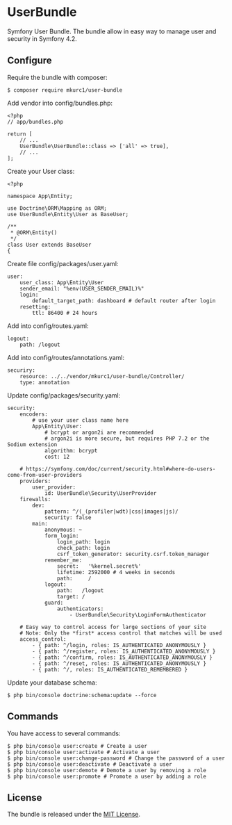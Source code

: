 # UserBundle

Symfony User Bundle. The bundle allow in easy way to manage user and security in Symfony 4.2.

## Configure

Require the bundle with composer:

    $ composer require mkurc1/user-bundle

Add vendor into config/bundles.php:

    <?php
    // app/bundles.php

    return [
        // ...
        UserBundle\UserBundle::class => ['all' => true],
        // ...
    ];
    
Create your User class:
    
    <?php
    
    namespace App\Entity;
    
    use Doctrine\ORM\Mapping as ORM;
    use UserBundle\Entity\User as BaseUser;
    
    /**
     * @ORM\Entity()
     */
    class User extends BaseUser
    {
    
Create file config/packages/user.yaml:

    user:
        user_class: App\Entity\User
        sender_email: "%env(USER_SENDER_EMAIL)%"
        login:
            default_target_path: dashboard # default router after login
        resetting:
            ttl: 86400 # 24 hours
        
Add into config/routes.yaml:

    logout:
        path: /logout
        
Add into config/routes/annotations.yaml:

    securiry:
        resource: ../../vendor/mkurc1/user-bundle/Controller/
        type: annotation

Update config/packages/security.yaml:
    
    security:
        encoders:
            # use your user class name here
            App\Entity\User:
                # bcrypt or argon2i are recommended
                # argon2i is more secure, but requires PHP 7.2 or the Sodium extension
                algorithm: bcrypt
                cost: 12
    
        # https://symfony.com/doc/current/security.html#where-do-users-come-from-user-providers
        providers:
            user_provider:
                id: UserBundle\Security\UserProvider
        firewalls:
            dev:
                pattern: ^/(_(profiler|wdt)|css|images|js)/
                security: false
            main:
                anonymous: ~
                form_login:
                    login_path: login
                    check_path: login
                    csrf_token_generator: security.csrf.token_manager
                remember_me:
                    secret:   '%kernel.secret%'
                    lifetime: 2592000 # 4 weeks in seconds
                    path:     /
                logout:
                    path:   /logout
                    target: /
                guard:
                    authenticators:
                        - UserBundle\Security\LoginFormAuthenticator
    
        # Easy way to control access for large sections of your site
        # Note: Only the *first* access control that matches will be used
        access_control:
            - { path: ^/login, roles: IS_AUTHENTICATED_ANONYMOUSLY }
            - { path: ^/register, roles: IS_AUTHENTICATED_ANONYMOUSLY }
            - { path: ^/confirm, roles: IS_AUTHENTICATED_ANONYMOUSLY }
            - { path: ^/reset, roles: IS_AUTHENTICATED_ANONYMOUSLY }
            - { path: ^/, roles: IS_AUTHENTICATED_REMEMBERED }

                
Update your database schema:

    $ php bin/console doctrine:schema:update --force
    
## Commands

You have access to several commands:

    $ php bin/console user:create # Create a user
    $ php bin/console user:activate # Activate a user
    $ php bin/console user:change-password # Change the password of a user
    $ php bin/console user:deactivate # Deactivate a user
    $ php bin/console user:demote # Demote a user by removing a role
    $ php bin/console user:promote # Promote a user by adding a role

## License

The bundle is released under the [MIT License](LICENSE).
